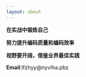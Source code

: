 ```yaml
---
layout: about
---
```


**在实战中锻炼自己**

**努力提升编码质量和编码效率**

**视野要开阔，借鉴业界最佳实践**



<p><strong>Email</strong>:<span class="dynamic-email">lfzhyy@nyvlha.pbz</span></p>


<!-- <script src="//onk1k9bha.bkt.clouddn.com/zepto.min.js"></script> -->

<script type="text/javascript">
function rot13(str) {
  return str.replace(/[a-zA-Z]/g, function(c) {
    return String.fromCharCode((c <= 'Z' ? 90 : 122) >= (c = c.charCodeAt(0) + 13) ? c : c - 26);
  });
}

$(document).ready(function () {
    $('.dynamic-email').each(function (idx, obj) {
        var email = rot13($(obj).html());
        $(obj).html("<a href='mailto:" + email + "'>" + email + "</a>");
    });
});
</script>

